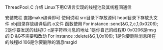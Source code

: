 ThreadPool_C
介绍
Linux下用C语言实现的线程池及其线程间通信

安装教程
直接make编译即可
使用说明
src目录下存放源码
head目录下存放头文件
obj目录存放编译后的.o文件
函数使用
For instance :send(&G,2,c,1,0x0206); 2是你要发送的线程ID c是字符串消息的地址 1是你自己的线程ID 0x0206是msg的ID &G不需要和改动
For instance :delete(&G,1,0x106); 1是你要删除消息所在的线程id 106是你要删除的消息msgid 
